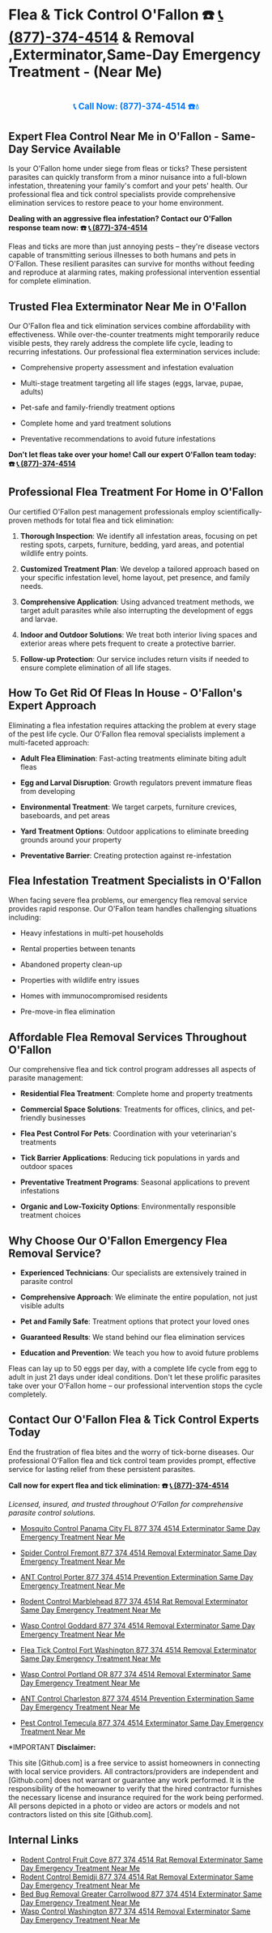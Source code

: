 # Flea & Tick Control O'Fallon ☎️ [📞 (877)-374-4514](https://pest-control-4514.netlify.app) & Removal ,Exterminator,Same-Day Emergency Treatment - (Near Me) 
# 

<p align="center" style="font-size: 1.2em; font-weight: bold; margin: 20px 0;">
  <a href="https://pest-control-4514.netlify.app" target="_blank" style="color: #007BFF; text-decoration: none;">📞 Call Now: (877)-374-4514 ☎️💧</a>
</p>

## Expert Flea Control Near Me in O'Fallon - Same-Day Service Available

Is your O'Fallon home under siege from fleas or ticks? These persistent parasites can quickly transform from a minor nuisance into a full-blown infestation, threatening your family's comfort and your pets' health. Our professional flea and tick control specialists provide comprehensive elimination services to restore peace to your home environment.

**Dealing with an aggressive flea infestation? Contact our O'Fallon response team now: ☎️ [📞 (877)-374-4514](https://pest-control-4514.netlify.app)**

Fleas and ticks are more than just annoying pests – they're disease vectors capable of transmitting serious illnesses to both humans and pets in O'Fallon. These resilient parasites can survive for months without feeding and reproduce at alarming rates, making professional intervention essential for complete elimination.

## Trusted Flea Exterminator Near Me in O'Fallon

Our O'Fallon flea and tick elimination services combine affordability with effectiveness. While over-the-counter treatments might temporarily reduce visible pests, they rarely address the complete life cycle, leading to recurring infestations. Our professional flea extermination services include:

- Comprehensive property assessment and infestation evaluation  

- Multi-stage treatment targeting all life stages (eggs, larvae, pupae, adults)  

- Pet-safe and family-friendly treatment options  

- Complete home and yard treatment solutions  

- Preventative recommendations to avoid future infestations  

**Don't let fleas take over your home! Call our expert O'Fallon team today: ☎️ [📞 (877)-374-4514](https://pest-control-4514.netlify.app)**

## Professional Flea Treatment For Home in O'Fallon

Our certified O'Fallon pest management professionals employ scientifically-proven methods for total flea and tick elimination:

1. **Thorough Inspection**: We identify all infestation areas, focusing on pet resting spots, carpets, furniture, bedding, yard areas, and potential wildlife entry points.  

2. **Customized Treatment Plan**: We develop a tailored approach based on your specific infestation level, home layout, pet presence, and family needs.  

3. **Comprehensive Application**: Using advanced treatment methods, we target adult parasites while also interrupting the development of eggs and larvae.  

4. **Indoor and Outdoor Solutions**: We treat both interior living spaces and exterior areas where pets frequent to create a protective barrier.  

5. **Follow-up Protection**: Our service includes return visits if needed to ensure complete elimination of all life stages.  

## How To Get Rid Of Fleas In House - O'Fallon's Expert Approach

Eliminating a flea infestation requires attacking the problem at every stage of the pest life cycle. Our O'Fallon flea removal specialists implement a multi-faceted approach:

- **Adult Flea Elimination**: Fast-acting treatments eliminate biting adult fleas  

- **Egg and Larval Disruption**: Growth regulators prevent immature fleas from developing  

- **Environmental Treatment**: We target carpets, furniture crevices, baseboards, and pet areas  

- **Yard Treatment Options**: Outdoor applications to eliminate breeding grounds around your property  

- **Preventative Barrier**: Creating protection against re-infestation  

## Flea Infestation Treatment Specialists in O'Fallon

When facing severe flea problems, our emergency flea removal service provides rapid response. Our O'Fallon team handles challenging situations including:

- Heavy infestations in multi-pet households  

- Rental properties between tenants  

- Abandoned property clean-up  

- Properties with wildlife entry issues  

- Homes with immunocompromised residents  

- Pre-move-in flea elimination  

## Affordable Flea Removal Services Throughout O'Fallon

Our comprehensive flea and tick control program addresses all aspects of parasite management:

- **Residential Flea Treatment**: Complete home and property treatments  

- **Commercial Space Solutions**: Treatments for offices, clinics, and pet-friendly businesses  

- **Flea Pest Control For Pets**: Coordination with your veterinarian's treatments  

- **Tick Barrier Applications**: Reducing tick populations in yards and outdoor spaces  

- **Preventative Treatment Programs**: Seasonal applications to prevent infestations  

- **Organic and Low-Toxicity Options**: Environmentally responsible treatment choices  

## Why Choose Our O'Fallon Emergency Flea Removal Service?

- **Experienced Technicians**: Our specialists are extensively trained in parasite control  

- **Comprehensive Approach**: We eliminate the entire population, not just visible adults  

- **Pet and Family Safe**: Treatment options that protect your loved ones  

- **Guaranteed Results**: We stand behind our flea elimination services  

- **Education and Prevention**: We teach you how to avoid future problems  

Fleas can lay up to 50 eggs per day, with a complete life cycle from egg to adult in just 21 days under ideal conditions. Don't let these prolific parasites take over your O'Fallon home – our professional intervention stops the cycle completely.

## Contact Our O'Fallon Flea & Tick Control Experts Today

End the frustration of flea bites and the worry of tick-borne diseases. Our professional O'Fallon flea and tick control team provides prompt, effective service for lasting relief from these persistent parasites.

**Call now for expert flea and tick elimination: ☎️ [📞 (877)-374-4514](https://pest-control-4514.netlify.app)**

*Licensed, insured, and trusted throughout O'Fallon for comprehensive parasite control solutions.*


- [Mosquito Control Panama City FL 877 374 4514 Exterminator Same Day Emergency Treatment Near Me](https://github.com/allyoucaneatsushiin/pest-control/blob/main/Mosquito-Control-Panama-City-FL-877-374-4514-Exterminator-Same-Day-Emergency-Treatment-Near-Me.md)
- [Spider Control Fremont 877 374 4514 Removal Exterminator Same Day Emergency Treatment Near Me](https://github.com/allyoucaneatsushiin/pest-control/blob/main/Spider-Control-Fremont-877-374-4514-Removal-Exterminator-Same-Day-Emergency-Treatment-Near-Me.md)
- [ANT Control Porter 877 374 4514 Prevention Extermination Same Day Emergency Treatment Near Me](https://github.com/allyoucaneatsushiin/pest-control/blob/main/ANT-Control-Porter-877-374-4514-Prevention-Extermination-Same-Day-Emergency-Treatment-Near-Me.md)


- [Rodent Control Marblehead 877 374 4514 Rat Removal Exterminator Same Day Emergency Treatment Near Me](https://github.com/allyoucaneatsushiin/pest-control/blob/main/Rodent-Control-Marblehead-877-374-4514-Rat-Removal-Exterminator-Same-Day-Emergency-Treatment-Near-Me.md)
- [Wasp Control Goddard 877 374 4514 Removal Exterminator Same Day Emergency Treatment Near Me](https://github.com/allyoucaneatsushiin/pest-control/blob/main/Wasp-Control-Goddard-877-374-4514-Removal-Exterminator-Same-Day-Emergency-Treatment-Near-Me.md)
- [Flea Tick Control Fort Washington 877 374 4514 Removal Exterminator Same Day Emergency Treatment Near Me](https://github.com/allyoucaneatsushiin/pest-control/blob/main/Flea-Tick-Control-Fort-Washington-877-374-4514-Removal-Exterminator-Same-Day-Emergency-Treatment-Near-Me.md)


- [Wasp Control Portland OR 877 374 4514 Removal Exterminator Same Day Emergency Treatment Near Me](https://github.com/allyoucaneatsushiin/pest-control/blob/main/Wasp-Control-Portland-OR-877-374-4514-Removal-Exterminator-Same-Day-Emergency-Treatment-Near-Me.md)
- [ANT Control Charleston 877 374 4514 Prevention Extermination Same Day Emergency Treatment Near Me](https://github.com/allyoucaneatsushiin/pest-control/blob/main/ANT-Control-Charleston-877-374-4514-Prevention-Extermination-Same-Day-Emergency-Treatment-Near-Me.md)
- [Pest Control Temecula 877 374 4514 Exterminator Same Day Emergency Treatment Near Me](https://github.com/allyoucaneatsushiin/pest-control/blob/main/Pest-Control-Temecula-877-374-4514-Exterminator-Same-Day-Emergency-Treatment-Near-Me.md)


*IMPORTANT **Disclaimer:**  

This site [Github.com] is a free service to assist homeowners in connecting with local service providers. All contractors/providers are independent and [Github.com] does not warrant or guarantee any work performed. It is the responsibility of the homeowner to verify that the hired contractor furnishes the necessary license and insurance required for the work being performed. All persons depicted in a photo or video are actors or models and not contractors listed on this site [Github.com].


## Internal Links
- [Rodent Control Fruit Cove 877 374 4514 Rat Removal Exterminator Same Day Emergency Treatment Near Me](https://github.com/allyoucaneatsushiin/pest-control/blob/main/Rodent-Control-Fruit-Cove-877-374-4514-Rat-Removal-Exterminator-Same-Day-Emergency-Treatment-Near-Me.md)
- [Rodent Control Bemidji 877 374 4514 Rat Removal Exterminator Same Day Emergency Treatment Near Me](https://github.com/allyoucaneatsushiin/pest-control/blob/main/Rodent-Control-Bemidji-877-374-4514-Rat-Removal-Exterminator-Same-Day-Emergency-Treatment-Near-Me.md)
- [Bed Bug Removal Greater Carrollwood 877 374 4514 Exterminator Same Day Emergency Treatment Near Me](https://github.com/allyoucaneatsushiin/pest-control/blob/main/Bed-Bug-Removal-Greater-Carrollwood-877-374-4514-Exterminator-Same-Day-Emergency-Treatment-Near-Me.md)
- [Wasp Control Washington 877 374 4514 Removal Exterminator Same Day Emergency Treatment Near Me](https://github.com/allyoucaneatsushiin/pest-control/blob/main/Wasp-Control-Washington-877-374-4514-Removal-Exterminator-Same-Day-Emergency-Treatment-Near-Me.md)
